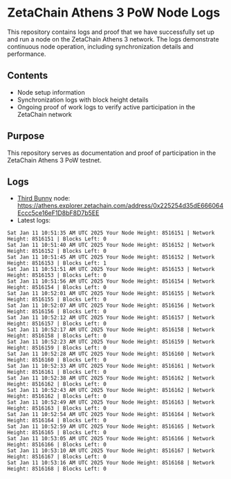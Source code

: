 # ZetaChain Athens 3 PoW Node Logs
This repository contains logs and proof that we have successfully set up and run a node on the ZetaChain Athens 3 network. The logs demonstrate continuous node operation, including synchronization details and performance.

## Contents
- Node setup information
- Synchronization logs with block height details
- Ongoing proof of work logs to verify active participation in the ZetaChain network

## Purpose
This repository serves as documentation and proof of participation in the ZetaChain Athens 3 PoW testnet.

## Logs

- [Third Bunny](https://thirdbunny.xyz/) node: https://athens.explorer.zetachain.com/address/0x225254d35dE666064Eccc5ce16eF1D8bF8D7b5EE
- Latest logs:
```
Sat Jan 11 10:51:35 AM UTC 2025 Your Node Height: 8516151 | Network Height: 8516151 | Blocks Left: 0
Sat Jan 11 10:51:40 AM UTC 2025 Your Node Height: 8516152 | Network Height: 8516152 | Blocks Left: 0
Sat Jan 11 10:51:45 AM UTC 2025 Your Node Height: 8516152 | Network Height: 8516153 | Blocks Left: 1
Sat Jan 11 10:51:51 AM UTC 2025 Your Node Height: 8516153 | Network Height: 8516153 | Blocks Left: 0
Sat Jan 11 10:51:56 AM UTC 2025 Your Node Height: 8516154 | Network Height: 8516154 | Blocks Left: 0
Sat Jan 11 10:52:01 AM UTC 2025 Your Node Height: 8516155 | Network Height: 8516155 | Blocks Left: 0
Sat Jan 11 10:52:07 AM UTC 2025 Your Node Height: 8516156 | Network Height: 8516156 | Blocks Left: 0
Sat Jan 11 10:52:12 AM UTC 2025 Your Node Height: 8516157 | Network Height: 8516157 | Blocks Left: 0
Sat Jan 11 10:52:17 AM UTC 2025 Your Node Height: 8516158 | Network Height: 8516158 | Blocks Left: 0
Sat Jan 11 10:52:23 AM UTC 2025 Your Node Height: 8516159 | Network Height: 8516159 | Blocks Left: 0
Sat Jan 11 10:52:28 AM UTC 2025 Your Node Height: 8516160 | Network Height: 8516160 | Blocks Left: 0
Sat Jan 11 10:52:33 AM UTC 2025 Your Node Height: 8516161 | Network Height: 8516161 | Blocks Left: 0
Sat Jan 11 10:52:38 AM UTC 2025 Your Node Height: 8516162 | Network Height: 8516162 | Blocks Left: 0
Sat Jan 11 10:52:43 AM UTC 2025 Your Node Height: 8516162 | Network Height: 8516162 | Blocks Left: 0
Sat Jan 11 10:52:49 AM UTC 2025 Your Node Height: 8516163 | Network Height: 8516163 | Blocks Left: 0
Sat Jan 11 10:52:54 AM UTC 2025 Your Node Height: 8516164 | Network Height: 8516164 | Blocks Left: 0
Sat Jan 11 10:52:59 AM UTC 2025 Your Node Height: 8516165 | Network Height: 8516165 | Blocks Left: 0
Sat Jan 11 10:53:05 AM UTC 2025 Your Node Height: 8516166 | Network Height: 8516166 | Blocks Left: 0
Sat Jan 11 10:53:10 AM UTC 2025 Your Node Height: 8516167 | Network Height: 8516167 | Blocks Left: 0
Sat Jan 11 10:53:16 AM UTC 2025 Your Node Height: 8516168 | Network Height: 8516168 | Blocks Left: 0
```
